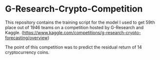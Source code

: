 # G-Research-Crypto-Competition
This repository contains the training script for the model I used to get 59th place out of 1946 teams on a competition hosted by G-Research and Kaggle. (https://www.kaggle.com/competitions/g-research-crypto-forecasting/overview) <br>

The point of this competition was to predict the residual return of 14 cryptocurrency coins.
